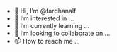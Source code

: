 - 👋 Hi, I’m @fardhanalf
- 👀 I’m interested in ...
- 🌱 I’m currently learning ...
- 💞️ I’m looking to collaborate on ...
- 📫 How to reach me ...

<!---
fardhanalf/fardhanalf is a ✨ special ✨ repository because its `README.md` (this file) appears on your GitHub profile.
You can click the Preview link to take a look at your changes.
--->

